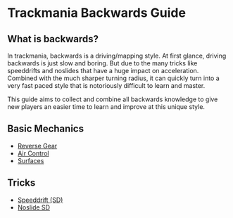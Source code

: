 Trackmania Backwards Guide
===

What is backwards?
---

In trackmania, backwards is a driving/mapping style. At first glance, driving backwards is just slow and boring. But due to the many tricks like speeddrifts and noslides that have a huge impact on acceleration. Combined with the much sharper turning radius, it can quickly turn into a very fast paced style that is notoriously difficult to learn and master.

This guide aims to collect and combine all backwards knowledge to give new players an easier time to learn and improve at this unique style.

Basic Mechanics
---
- [Reverse Gear](/Basic%20mechanics/reverse_gear.md)
- [Air Control](/Basic%20mechanics/air_control.md)
- [Surfaces](/Basic%20mechanics/surfaces.md)

Tricks
---
- [Speeddrift (SD)](/Tricks/speeddrift.md)
- [Noslide SD](/Tricks/noslide.md)
